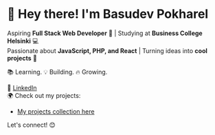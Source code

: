 # 🚀 Hey there! I'm Basudev Pokharel 

Aspiring **Full Stack Web Developer** 🎯 | Studying at **Business College Helsinki** 💻  
Passionate about **JavaScript, PHP, and React** | Turning ideas into **cool projects** 🚀  

📚 Learning. 💡 Building. 🔥 Growing.  

🔗 [LinkedIn](https://www.linkedin.com/in/basudev-pokharel/)  
🌍 Check out my projects:  
- [My projects collection here](https://basupokharel.netlify.app/)

  
Let's connect! 😊
